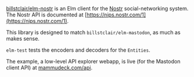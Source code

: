 [billstclair/elm-nostr](https://package.elm-lang.org/packages/billstclair/elm-nostr/latest) is an Elm client for the [Nostr](https://nostr.com/) social-networking system. The Nostr API is documented at [https://nips.nostr.com/1](https://nips.nostr.com/1).

This library is designed to match `billstclair/elm-mastodon`, as much as makes sense.

`elm-test` tests the encoders and decoders for the `Entities`.

The example, a low-level API explorer webapp, is live (for the Mastodon client API) at [mammudeck.com/api](https://mammudeck.com/api/).
